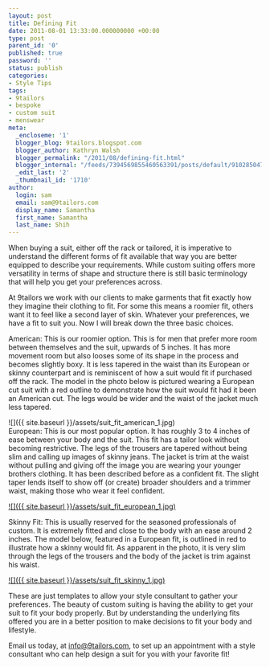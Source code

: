 ```yaml
---
layout: post
title: Defining Fit
date: 2011-08-01 13:33:00.000000000 +00:00
type: post
parent_id: '0'
published: true
password: ''
status: publish
categories:
- Style Tips
tags:
- 9tailors
- bespoke
- custom suit
- menswear
meta:
  _encloseme: '1'
  blogger_blog: 9tailors.blogspot.com
  blogger_author: Kathryn Walsh
  blogger_permalink: "/2011/08/defining-fit.html"
  blogger_internal: "/feeds/7394569855460563391/posts/default/9102850476996884682"
  _edit_last: '2'
  _thumbnail_id: '1710'
author:
  login: sam
  email: sam@9tailors.com
  display_name: Samantha
  first_name: Samantha
  last_name: Shih
---
```

When buying a suit, either off the rack or tailored, it is imperative to understand the different forms of fit available that way you are better equipped to describe your requirements. While custom suiting offers more versatility in terms of shape and structure there is still basic terminology that will help you get your preferences across.

At 9tailors we work with our clients to make garments that fit exactly how they imagine their clothing to fit. For some this means a roomier fit, others want it to feel like a second layer of skin. Whatever your preferences, we have a fit to suit you. Now I will break down the three basic choices.

American: This is our roomier option. This is for men that prefer more room between themselves and the suit, upwards of 5 inches. It has more movement room but also looses some of its shape in the process and becomes slightly boxy. It is less tapered in the waist than its European or skinny counterpart and is reminiscent of how a suit would fit if purchased off the rack. The model in the photo below is pictured wearing a European cut suit with a red outline to demonstrate how the suit would fit had it been an American cut. The legs would be wider and the waist of the jacket much less tapered.

![]({{ site.baseurl }}/assets/suit_fit_american_1.jpg)  
European: This is our most popular option. It has roughly 3 to 4 inches of ease between your body and the suit. This fit has a tailor look without becoming restrictive. The legs of the trousers are tapered without being slim and calling up images of skinny jeans. The jacket is trim at the waist without pulling and giving off the image you are wearing your younger brothers clothing. It has been described before as a confident fit. The slight taper lends itself to show off (or create) broader shoulders and a trimmer waist, making those who wear it feel confident.

[![]({{ site.baseurl }}/assets/suit_fit_european_1.jpg)](http://3.bp.blogspot.com/-F3rYTKa476M/Tja4la9ZF5I/AAAAAAAAAsA/3qTAuI6hEwQ/s1600/suit_fit_european_1.jpg)

Skinny Fit: This is usually reserved for the seasoned professionals of custom. It is extremely fitted and close to the body with an ease around 2 inches. The model below, featured in a European fit, is outlined in red to illustrate how a skinny would fit. As apparent in the photo, it is very slim through the legs of the trousers and the body of the jacket is trim against his waist.

[![]({{ site.baseurl }}/assets/suit_fit_skinny_1.jpg)](http://4.bp.blogspot.com/-DyMrusvYe-8/Tja5ntUZ7oI/AAAAAAAAAsQ/t6hla8N9feI/s1600/suit_fit_skinny_1.jpg)

These are just templates to allow your style consultant to gather your preferences. The beauty of custom suiting is having the ability to get your suit to fit your body properly. But by understanding the underlying fits offered you are in a better position to make decisions to fit your body and lifestyle.

Email us today, at info@9tailors.com, to set up an appointment with a style consultant who can help design a suit for you with your favorite fit!